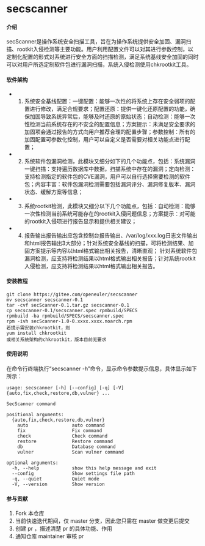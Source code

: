 # secscanner

#### 介绍
secScanner是操作系统安全扫描工具，旨在为操作系统提供安全加固、漏洞扫描、rootkit入侵检测等主要功能。用户利用配置文件可以对其进行参数控制，以定制化配置的形式对系统进行安全方面的扫描检测，满足系统基线安全加固的同时可以对用户所选定制软件包进行漏洞扫描，系统入侵检测使用chkrootkit工具。

#### 软件架构
- 1.  系统安全基线配置：一键配置：能够一次性的将系统上存在安全弱项的配置进行修改，满足合规要求；配置还原：提供一键化还原配置的功能，确保加固导致系统异常后，能够及时还原的原始状态；自动检测：能够一次性检测当前系统存在的不安全的配置信息；方案提示：未满足安全要求的加固项会通过报告的方式向用户推荐合理的配置步骤；参数控制：所有的加固配置可参数化控制，用户可以自定义是否需要对相关功能点进行配置；
- 2.  系统软件包漏洞检测，此模块又细分如下的几个功能点，包括：系统漏洞一键扫描：支持遍历数据库中数据，扫描系统中存在的漏洞；定向检测：支持检测指定的软件包的CVE漏洞，用户可以自行选择需要检测的软件包；内容丰富：软件包漏洞检测需要包括漏洞评分、漏洞修复版本、漏洞状态、缓解方案等信息； 
- 3.  系统rootkit检测，此模块又细分以下几个功能点，包括：自动检测：能够一次性检测当前系统可能存在的rootkit入侵问题信息；方案提示：对可能的rootkit入侵项进行报告显示和提供相关建议；
- 4.  报告输出报告输出应包含控制台报告输出、/var/log/xxx.log日志文件输出和html报告输出3大部分；针对系统安全基线的扫描，可将检测结果、加固方案提示等内容以html格式输出相关报告，清晰直观；
针对系统软件包漏洞检测，应支持将检测结果以html格式输出相关报告；针对系统rootkit入侵检测，应支持将检测结果以html格式输出相关报告。

#### 安装教程

```shell
git clone https://gitee.com/openeuler/secscanner
mv secscanner secscanner-0.1
tar -cvf secScanner-0.1.tar.gz secscanner-0.1
cp secscanner-0.1/secscanner.spec rpmbuild/SPECS
rpmbuild -ba rpmbuild/SPECS/secscanner.spec
rpm -ivh secScanner-1.0-0.xxxx.xxxx.noarch.rpm
若提示需安装chkrootkit，则
yum install chkrootkit
或相关系统架构的chkrootkit，版本目前无要求
```

#### 使用说明

在命令行终端执行“secscanner -h”命令，显示命令参数提示信息，具体显示如下所示：
```shell
usage: secscanner [-h] [--config] [-q] [-V] {auto,fix,check,restore,db,vulner} ...

SecScanner command

positional arguments:
  {auto,fix,check,restore,db,vulner}
    auto                auto command
    fix                 Fix command
    check               Check command
    restore             Restore command
    db                  Database command
    vulner              Scan vulner command

optional arguments:
  -h, --help            show this help message and exit
  --config              Show settings file path
  -q, --quiet           Quiet mode
  -V, --version         Show version
```

#### 参与贡献

1.  Fork 本仓库
2.  当前快速迭代期间，仅 master 分支，因此您只需在 master 做变更后提交
3.  创建 pr ，描述清楚 pr 的具体功能、作用
4.  通知仓库 maintainer 审核 pr

